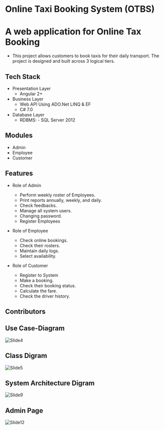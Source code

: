 # Online Taxi Booking System (OTBS)

# A web application for Online Tax Booking

* This project allows customers to book taxis for their daily transport. The project is designed and built across 3 logical tiers. 

## Tech Stack

* Presentation Layer
    * Angular 2+
* Business Layer
    * Web API Using ADO.Net LINQ & EF
    * C# 7.0
* Database Layer
    * RDBMS: - SQL Server 2012

## Modules

* Admin
* Employee
* Customer

## Features

* Role of Admin
    * Perform weekly roster of Employees.
    * Print reports annually, weekly, and daily.
    * Check feedbacks.
    * Manage all system users.
    * Changing password.
    * Register Employees
    
* Role of Employee
    * Check online bookings.
    * Check their rosters.
    * Maintain daily logs.
    * Select availability.
    
* Role of Customer
    * Register to System
    * Make a booking.
    * Check their booking status.
    * Calculate the fare.
    * Check the driver history.
    

## Contributors

## Use Case-Diagram
![Slide4](https://user-images.githubusercontent.com/38833452/212530209-3eb21557-2182-47c6-b517-19456a057593.JPG)

## Class Digram
![Slide5](https://user-images.githubusercontent.com/38833452/212530250-42296476-709d-4875-a4df-3e3cf9f29f0d.JPG)

## System Architecture Digram
![Slide9](https://user-images.githubusercontent.com/38833452/212530345-00118363-1048-4639-8418-e8e2a9c9db35.JPG)

## Admin Page
![Slide12](https://user-images.githubusercontent.com/38833452/212530387-243e5e23-59d9-414a-a53e-0335a2a6b5ab.JPG)
